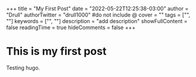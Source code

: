 +++
title = "My First Post"
date = "2022-05-22T12:25:38-03:00"
author = "Drull"
authorTwitter = "drull1000" #do not include @
cover = ""
tags = ["", ""]
keywords = ["", ""]
description = "add description"
showFullContent = false
readingTime = true 
hideComments = false
+++

# This is my first post

Testing hugo.
